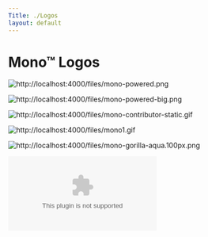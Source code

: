 ```yaml
---
Title: ./Logos
layout: default
---
```


Mono™ Logos
===========

![](http://localhost:4000/files/mono-powered.png "http://localhost:4000/files/mono-powered.png")

![](http://localhost:4000/files/mono-powered-big.png "http://localhost:4000/files/mono-powered-big.png")

![](http://localhost:4000/files/mono-contributor-static.gif "http://localhost:4000/files/mono-contributor-static.gif")

![](http://localhost:4000/files/mono1.gif "http://localhost:4000/files/mono1.gif")

![](http://localhost:4000/files/mono-gorilla-aqua.100px.png "http://localhost:4000/files/mono-gorilla-aqua.100px.png")

![EPS, PDF and PNG versions of this
logo](http://localhost:4000/files/Mono.Logos.zip "EPS, PDF and PNG versions of this logo")
